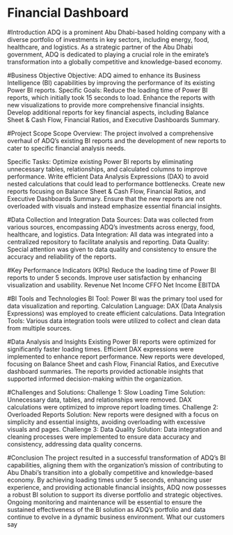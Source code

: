 # Financial Dashboard

#Introduction
ADQ is a prominent Abu Dhabi-based holding company with a diverse portfolio of investments in key sectors, including energy, food, healthcare, and logistics. As a strategic partner of the Abu Dhabi government, ADQ is dedicated to playing a crucial role in the emirate’s transformation into a globally competitive and knowledge-based economy.

#Business Objective
Objective: ADQ aimed to enhance its Business Intelligence (BI) capabilities by improving the performance of its existing Power BI reports.
Specific Goals:
Reduce the loading time of Power BI reports, which initially took 15 seconds to load.
Enhance the reports with new visualizations to provide more comprehensive financial insights.
Develop additional reports for key financial aspects, including Balance Sheet & Cash Flow, Financial Ratios, and Executive Dashboards Summary.

#Project Scope
Scope Overview: The project involved a comprehensive overhaul of ADQ’s existing BI reports and the development of new reports to cater to specific financial analysis needs.

Specific Tasks:
Optimize existing Power BI reports by eliminating unnecessary tables, relationships, and calculated columns to improve performance.
Write efficient Data Analysis Expressions (DAX) to avoid nested calculations that could lead to performance bottlenecks.
Create new reports focusing on Balance Sheet & Cash Flow, Financial Ratios, and Executive Dashboards Summary.
Ensure that the new reports are not overloaded with visuals and instead emphasize essential financial insights.

#Data Collection and Integration
Data Sources: Data was collected from various sources, encompassing ADQ’s investments across energy, food, healthcare, and logistics.
Data Integration: All data was integrated into a centralized repository to facilitate analysis and reporting.
Data Quality: Special attention was given to data quality and consistency to ensure the accuracy and reliability of the reports.

#Key Performance Indicators (KPIs)
Reduce the loading time of Power BI reports to under 5 seconds.
Improve user satisfaction by enhancing visualization and usability.
Revenue
Net Income
CFFO
Net Income
EBITDA

#BI Tools and Technologies
BI Tool: Power BI was the primary tool used for data visualization and reporting.
Calculation Language: DAX (Data Analysis Expressions) was employed to create efficient calculations.
Data Integration Tools: Various data integration tools were utilized to collect and clean data from multiple sources.

#Data Analysis and Insights
Existing Power BI reports were optimized for significantly faster loading times.
Efficient DAX expressions were implemented to enhance report performance.
New reports were developed, focusing on Balance Sheet and cash Flow, Financial Ratios, and Executive dashboard summaries.
The reports provided actionable insights that supported informed decision-making within the organization.

#Challenges and Solutions:
Challenge 1: Slow Loading Time
Solution: Unnecessary data, tables, and relationships were removed. DAX calculations were optimized to improve report loading times.
Challenge 2: Overloaded Reports
Solution: New reports were designed with a focus on simplicity and essential insights, avoiding overloading with excessive visuals and pages.
Challenge 3: Data Quality
Solution: Data integration and cleaning processes were implemented to ensure data accuracy and consistency, addressing data quality concerns.

#Conclusion
The project resulted in a successful transformation of ADQ’s BI capabilities, aligning them with the organization’s mission of contributing to Abu Dhabi’s transition into a globally competitive and knowledge-based economy.
By achieving loading times under 5 seconds, enhancing user experience, and providing actionable financial insights, ADQ now possesses a robust BI solution to support its diverse portfolio and strategic objectives.
Ongoing monitoring and maintenance will be essential to ensure the sustained effectiveness of the BI solution as ADQ’s portfolio and data continue to evolve in a dynamic business environment.
What our customers say
